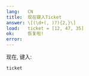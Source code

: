 ```yaml
---
lang:   CN
title:  现在键入Ticket
answer: \[(\d+(, )?){2,}\]
load:   ticket = [12, 47, 35]
ok:     恢复啦!
error:  
---
```


现在, 键入:

    ticket

